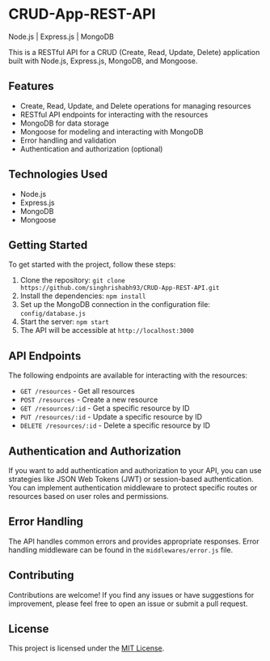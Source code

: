 # CRUD-App-REST-API
Node.js | Express.js | MongoDB

This is a RESTful API for a CRUD (Create, Read, Update, Delete) application built with Node.js, Express.js, MongoDB, and Mongoose.

## Features

- Create, Read, Update, and Delete operations for managing resources
- RESTful API endpoints for interacting with the resources
- MongoDB for data storage
- Mongoose for modeling and interacting with MongoDB
- Error handling and validation
- Authentication and authorization (optional)

## Technologies Used

- Node.js
- Express.js
- MongoDB
- Mongoose

## Getting Started

To get started with the project, follow these steps:

1. Clone the repository: `git clone https://github.com/singhrishabh93/CRUD-App-REST-API.git`
2. Install the dependencies: `npm install`
3. Set up the MongoDB connection in the configuration file: `config/database.js`
4. Start the server: `npm start`
5. The API will be accessible at `http://localhost:3000`

## API Endpoints

The following endpoints are available for interacting with the resources:

- `GET /resources` - Get all resources
- `POST /resources` - Create a new resource
- `GET /resources/:id` - Get a specific resource by ID
- `PUT /resources/:id` - Update a specific resource by ID
- `DELETE /resources/:id` - Delete a specific resource by ID

## Authentication and Authorization

If you want to add authentication and authorization to your API, you can use strategies like JSON Web Tokens (JWT) or session-based authentication. You can implement authentication middleware to protect specific routes or resources based on user roles and permissions.

## Error Handling

The API handles common errors and provides appropriate responses. Error handling middleware can be found in the `middlewares/error.js` file.

## Contributing

Contributions are welcome! If you find any issues or have suggestions for improvement, please feel free to open an issue or submit a pull request.

## License

This project is licensed under the [MIT License](LICENSE).
